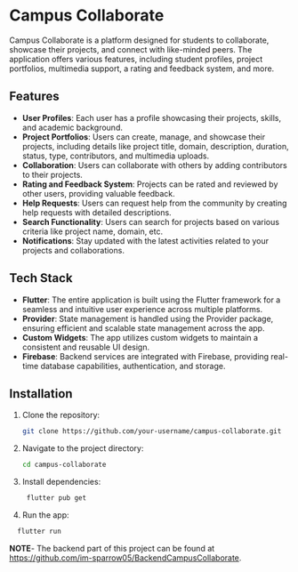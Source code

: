 # Campus Collaborate

Campus Collaborate is a platform designed for students to collaborate, showcase their projects, and connect with like-minded peers. The application offers various features, including student profiles, project portfolios, multimedia support, a rating and feedback system, and more.

## Features

- **User Profiles**: Each user has a profile showcasing their projects, skills, and academic background.
- **Project Portfolios**: Users can create, manage, and showcase their projects, including details like project title, domain, description, duration, status, type, contributors, and multimedia uploads.
- **Collaboration**: Users can collaborate with others by adding contributors to their projects.
- **Rating and Feedback System**: Projects can be rated and reviewed by other users, providing valuable feedback.
- **Help Requests**: Users can request help from the community by creating help requests with detailed descriptions.
- **Search Functionality**: Users can search for projects based on various criteria like project name, domain, etc.
- **Notifications**: Stay updated with the latest activities related to your projects and collaborations.

## Tech Stack

- **Flutter**: The entire application is built using the Flutter framework for a seamless and intuitive user experience across multiple platforms.
- **Provider**: State management is handled using the Provider package, ensuring efficient and scalable state management across the app.
- **Custom Widgets**: The app utilizes custom widgets to maintain a consistent and reusable UI design.
- **Firebase**: Backend services are integrated with Firebase, providing real-time database capabilities, authentication, and storage.

## Installation

1. Clone the repository:
   ```bash
   git clone https://github.com/your-username/campus-collaborate.git
   ```
2. Navigate to the project directory:
   ```bash
   cd campus-collaborate
   ```
3. Install dependencies:
   ```bash
    flutter pub get
   ```
4. Run the app:
  ```bash
    flutter run
  ```
**NOTE**- The backend part of this project can be found at https://github.com/im-sparrow05/BackendCampusCollaborate.
